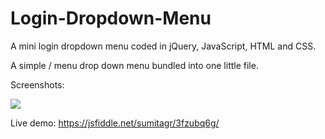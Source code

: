 # Login-Dropdown-Menu
A mini login dropdown menu coded in jQuery, JavaScript, HTML and CSS.

A simple / menu drop down menu bundled into one little file.

Screenshots: 

![](https://i.imgur.com/mKP3v0G.jpg)

Live demo: https://jsfiddle.net/sumitagr/3fzubq6g/
